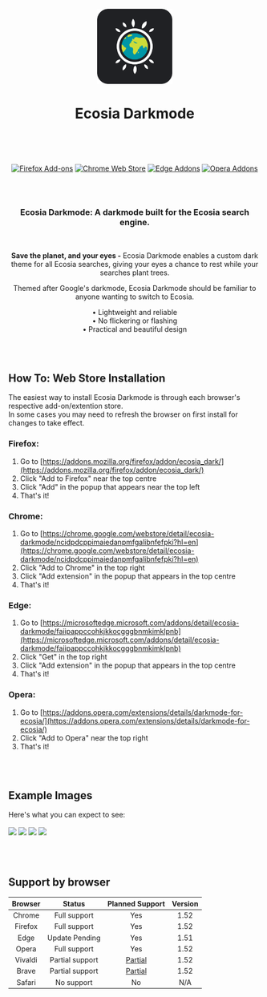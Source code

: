 <p align="center"><a href="https://kwii.tk" target="_blank" rel="noreferrer noopener"><img width="150" alt="Ecosia Darkmode Logo" src="https://raw.githubusercontent.com/KwiiHours/EcosiaDark/main/chromium/images/logo.png"></a></p>
<h1 align="center">Ecosia Darkmode<br/><br/></h1>

<br/>
<p align="center"><a rel="noreferrer noopener" href="https://addons.mozilla.org/firefox/addon/ecosia_dark/"><img alt="Firefox Add-ons" src="https://img.shields.io/badge/Firefox-202124.svg?&style=for-the-badge&logo=firefox-browser&logoColor=white"></a>   <a rel="noreferrer noopener" href="https://chrome.google.com/webstore/detail/ecosia-darkmode/ncidpdcppimaiedanpmfgalibnfefpki?hl=en"><img alt="Chrome Web Store" src="https://img.shields.io/badge/Chrome-202124.svg?&style=for-the-badge&logo=google-chrome&logoColor=white"></a>  <a rel="noreferrer noopener" href="https://microsoftedge.microsoft.com/addons/detail/ecosia-darkmode/faiipappccohkjkkocgggbnmkimklpnb"><img alt="Edge Addons" src="https://img.shields.io/badge/Edge-202124.svg?&style=for-the-badge&logo=microsoft-edge&logoColor=white"></a>
  <a rel="noreferrer noopener" href="https://addons.opera.com/extensions/details/darkmode-for-ecosia/"><img alt="Opera Addons" src="https://img.shields.io/badge/Opera-202124.svg?&style=for-the-badge&logo=opera&logoColor=white"></a>
<h2> </h2>
<br/>
<h3 align="center"> Ecosia Darkmode: A darkmode built for the Ecosia search engine.</h3>
<br/>
<p align="center"><strong>Save the planet, and your eyes -</strong> Ecosia Darkmode enables a custom dark theme for all Ecosia searches, giving your eyes a chance to rest while your searches plant trees. </p>

<p align="center">Themed after Google's darkmode, Ecosia Darkmode should be familiar to anyone wanting to switch to Ecosia.</p>


<p align="center">• Lightweight and reliable<br/>
• No flickering or flashing<br/>
• Practical and beautiful design</p>
</p>

<br/><br/>
## How To:  Web Store Installation
The easiest way to install Ecosia Darkmode is through each browser's respective add-on/extention store.<br/>
In some cases you may need to refresh the browser on first install for changes to take effect.

### Firefox:
1. Go to [https://addons.mozilla.org/firefox/addon/ecosia_dark/](https://addons.mozilla.org/firefox/addon/ecosia_dark/)
2. Click "Add to Firefox" near the top centre
3. Click "Add" in the popup that appears near the top left
4. That's it!

### Chrome:
1. Go to [https://chrome.google.com/webstore/detail/ecosia-darkmode/ncidpdcppimaiedanpmfgalibnfefpki?hl=en](https://chrome.google.com/webstore/detail/ecosia-darkmode/ncidpdcppimaiedanpmfgalibnfefpki?hl=en)
2. Click "Add to Chrome" in the top right
3. Click "Add extension" in the popup that appears in the top centre
4. That's it!

### Edge:
1. Go to [https://microsoftedge.microsoft.com/addons/detail/ecosia-darkmode/faiipappccohkjkkocgggbnmkimklpnb](https://microsoftedge.microsoft.com/addons/detail/ecosia-darkmode/faiipappccohkjkkocgggbnmkimklpnb)
2. Click "Get" in the top right
3. Click "Add extension" in the popup that appears in the top centre
4. That's it!

### Opera:
1. Go to [https://addons.opera.com/extensions/details/darkmode-for-ecosia/](https://addons.opera.com/extensions/details/darkmode-for-ecosia/)
2. Click "Add to Opera" near the top right
3. That's it!

<br/><br/>
## Example Images
Here's what you can expect to see:
<br/><br/>
<a href="https://i.imgur.com/nfWF0JS.png" target="_blank" rel="noreferrer noopener"><img width="400" src="https://i.imgur.com/nfWF0JS.png"></a>
<a href="https://i.imgur.com/lgHKBQq.png" target="_blank" rel="noreferrer noopener"><img width="400" src="https://i.imgur.com/lgHKBQq.png"></a>
<a href="https://i.imgur.com/mlDrCwQ.png" target="_blank" rel="noreferrer noopener"><img width="400" src="https://i.imgur.com/mlDrCwQ.png"></a>
<a href="https://i.imgur.com/BAhO1pU.png" target="_blank" rel="noreferrer noopener"><img width="400" src="https://i.imgur.com/BAhO1pU.png"></a>

<br/><br/>
## Support by browser
| **Browser** | **Status**      | **Planned Support**                                                                                               | **Version**   |
|:-----------:|:---------------:|:-----------------------------------------------------------------------------------------------------------------:|:-------------:|
| Chrome      | Full support    | Yes                                                                                                               | 1.52          |
| Firefox     | Full support    | Yes                                                                                                               | 1.52          |
| Edge        | Update Pending  | Yes                                                                                                               | 1.51          |
| Opera       | Full support    | Yes                                                                                                               | 1.52          |
| Vivaldi     | Partial support | [Partial](https://help.vivaldi.com/desktop/appearance-customization/extensions/#Install_an_extension_in_Vivaldi)  | 1.52          |
| Brave       | Partial support | [Partial](https://support.brave.com/hc/articles/360017909112-How-can-I-add-extensions-to-Brave)                   | 1.52          |
| Safari      | No support      | No                                                                                                                | N/A           |
